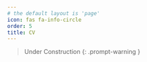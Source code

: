 ```yaml
---
# the default layout is 'page'
icon: fas fa-info-circle
order: 5
title: CV
---
```

> Under Construction
{: .prompt-warning }
